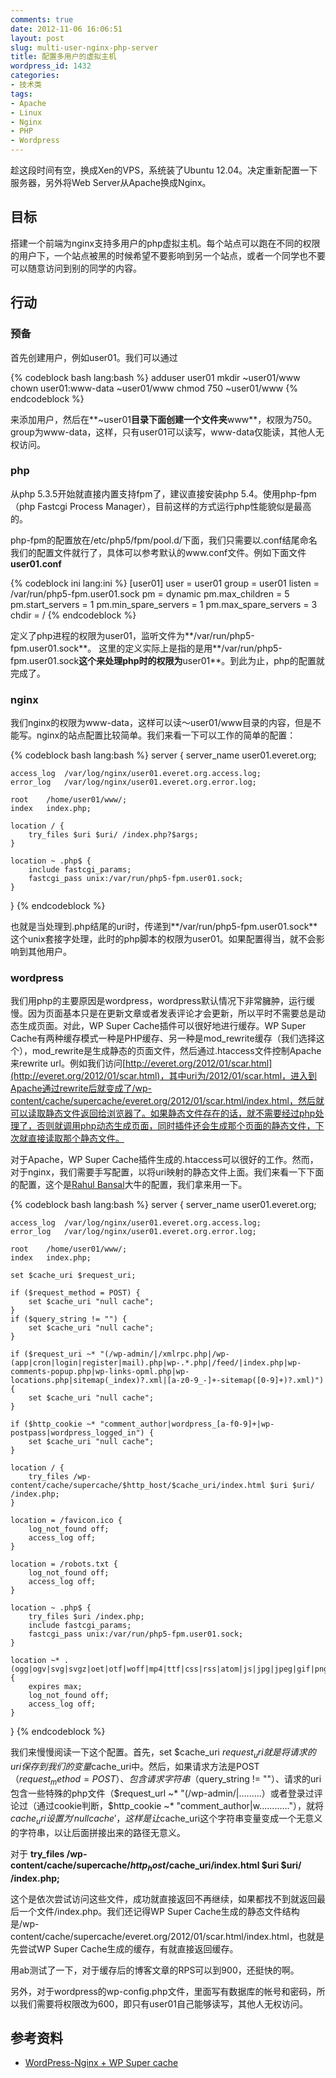 ```yaml
---
comments: true
date: 2012-11-06 16:06:51
layout: post
slug: multi-user-nginx-php-server
title: 配置多用户的虚拟主机
wordpress_id: 1432
categories:
- 技术类
tags:
- Apache
- Linux
- Nginx
- PHP
- Wordpress
---
```


趁这段时间有空，换成Xen的VPS，系统装了Ubuntu 12.04。决定重新配置一下服务器，另外将Web Server从Apache换成Nginx。


## 目标


搭建一个前端为nginx支持多用户的php虚拟主机。每个站点可以跑在不同的权限的用户下，一个站点被黑的时候希望不要影响到另一个站点，或者一个同学也不要可以随意访问到别的同学的内容。


## 行动<!-- more -->




### 预备


首先创建用户，例如user01。我们可以通过

{% codeblock bash lang:bash %}
adduser user01
mkdir ~user01/www
chown user01:www-data ~user01/www
chmod 750 ~user01/www
{% endcodeblock %}

来添加用户，然后在**~user01**目录下面创建一个文件夹**www**，权限为750。group为www-data，这样，只有user01可以读写，www-data仅能读，其他人无权访问。


### php


从php 5.3.5开始就直接内置支持fpm了，建议直接安装php 5.4。使用php-fpm（php Fastcgi Process Manager），目前这样的方式运行php性能貌似是最高的。

php-fpm的配置放在/etc/php5/fpm/pool.d/下面，我们只需要以.conf结尾命名我们的配置文件就行了，具体可以参考默认的www.conf文件。例如下面文件**user01.conf**

{% codeblock ini lang:ini %}
[user01]
user = user01
group = user01
listen = /var/run/php5-fpm.user01.sock
pm = dynamic
pm.max_children = 5
pm.start_servers = 1
pm.min_spare_servers = 1
pm.max_spare_servers = 3
chdir = /
{% endcodeblock %}

定义了php进程的权限为user01，监听文件为**/var/run/php5-fpm.user01.sock**。
这里的定义实际上是指的是用**/var/run/php5-fpm.user01.sock**这个来处理php时的权限为**user01**。到此为止，php的配置就完成了。


### nginx


我们nginx的权限为www-data，这样可以读～user01/www目录的内容，但是不能写。nginx的站点配置比较简单。我们来看一下可以工作的简单的配置：

{% codeblock bash lang:bash %}
server {
    server_name user01.everet.org;

    access_log  /var/log/nginx/user01.everet.org.access.log;
    error_log   /var/log/nginx/user01.everet.org.error.log;

    root    /home/user01/www/;
    index   index.php;

    location / {
        try_files $uri $uri/ /index.php?$args;
    }

    location ~ .php$ {
        include fastcgi_params;
        fastcgi_pass unix:/var/run/php5-fpm.user01.sock;
    }
}
{% endcodeblock %}

也就是当处理到.php结尾的uri时，传递到**/var/run/php5-fpm.user01.sock**这个unix套接字处理，此时的php脚本的权限为user01。如果配置得当，就不会影响到其他用户。


### wordpress


我们用php的主要原因是wordpress，wordpress默认情况下非常臃肿，运行缓慢。因为页面基本只是在更新文章或者发表评论才会更新，所以平时不需要总是动态生成页面。对此，WP Super Cache插件可以很好地进行缓存。WP Super Cache有两种缓存模式一种是PHP缓存、另一种是mod_rewrite缓存（我们选择这个），mod_rewrite是生成静态的页面文件，然后通过.htaccess文件控制Apache来rewrite url。例如我们访问[http://everet.org/2012/01/scar.html](http://everet.org/2012/01/scar.html)，其中uri为/2012/01/scar.html，进入到Apache通过rewrite后就变成了/wp-content/cache/supercache/everet.org/2012/01/scar.html/index.html，然后就可以读取静态文件返回给浏览器了。如果静态文件存在的话，就不需要经过php处理了，否则就调用php动态生成页面，同时插件还会生成那个页面的静态文件，下次就直接读取那个静态文件。

对于Apache，WP Super Cache插件生成的.htaccess可以很好的工作。然而，对于nginx，我们需要手写配置，以将uri映射的静态文件上面。我们来看一下下面的配置，这个是[Rahul Bansal](http://rtcamp.com/author/rahul-bansal/)大牛的配置，我们拿来用一下。

{% codeblock bash lang:bash %}
server {
    server_name user01.everet.org;

    access_log 	/var/log/nginx/user01.everet.org.access.log;
    error_log 	/var/log/nginx/user01.everet.org.error.log;

    root	/home/user01/www/;
    index   index.php;

    set $cache_uri $request_uri;

    if ($request_method = POST) {
        set $cache_uri "null cache";
    }
    if ($query_string != "") {
        set $cache_uri "null cache";
    }

    if ($request_uri ~* "(/wp-admin/|/xmlrpc.php|/wp-(app|cron|login|register|mail).php|wp-.*.php|/feed/|index.php|wp-comments-popup.php|wp-links-opml.php|wp-locations.php|sitemap(_index)?.xml|[a-z0-9_-]+-sitemap([0-9]+)?.xml)") {
        set $cache_uri "null cache";
    }

    if ($http_cookie ~* "comment_author|wordpress_[a-f0-9]+|wp-postpass|wordpress_logged_in") {
        set $cache_uri "null cache";
    }

    location / {
        try_files /wp-content/cache/supercache/$http_host/$cache_uri/index.html $uri $uri/ /index.php;
    }

    location = /favicon.ico {
        log_not_found off;
        access_log off;
    }

    location = /robots.txt {
        log_not_found off;
        access_log off;
    }

    location ~ .php$ {
        try_files $uri /index.php;
        include fastcgi_params;
        fastcgi_pass unix:/var/run/php5-fpm.user01.sock;
    }	

    location ~* .(ogg|ogv|svg|svgz|oet|otf|woff|mp4|ttf|css|rss|atom|js|jpg|jpeg|gif|png|ico|zip|tgz|gz|rar|bz2|doc|xls|exe|ppt|tar|mid|midi|wav|mp3|bmp|rtf)$ {
        expires max;
        log_not_found off;
        access_log off;
    }
}
{% endcodeblock %}

我们来慢慢阅读一下这个配置。首先，set $cache_uri $request_uri就是将请求的uri保存到我们的变量$cache_uri中。然后，如果请求方法是POST（$request_method = POST）、包含请求字符串（$query_string != ""）、请求的uri包含一些特殊的php文件（$request_url ~* "(/wp-admin/|.........）或者登录过评论过（通过cookie判断，$http_cookie ~* "comment_author|w............"），就将$cache_uri设置为'null cache'，这样是让$cache_uri这个字符串变量变成一个无意义的字符串，以让后面拼接出来的路径无意义。

对于 **try_files /wp-content/cache/supercache/$http_host/$cache_uri/index.html $uri $uri/ /index.php;**

这个是依次尝试访问这些文件，成功就直接返回不再继续，如果都找不到就返回最后一个文件/index.php。我们还记得WP Super Cache生成的静态文件结构是/wp-content/cache/supercache/everet.org/2012/01/scar.html/index.html，也就是先尝试WP Super Cache生成的缓存，有就直接返回缓存。

用ab测试了一下，对于缓存后的博客文章的RPS可以到900，还挺快的啊。

另外，对于wordpress的wp-config.php文件，里面写有数据库的帐号和密码，所以我们需要将权限改为600，即只有user01自己能够读写，其他人无权访问。




## 参考资料





	
  * [WordPress-Nginx + WP Super cache](http://rtcamp.com/tutorials/wordpress-nginx-wp-super-cache/)


